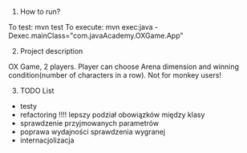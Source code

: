 1. How to run?

To test: mvn test
To execute: mvn exec:java -Dexec.mainClass="com.javaAcademy.OXGame.App"

2. Project description

OX Game, 2 players. Player can choose Arena dimension and winning condition(number of characters in a row). 
Not for monkey users!


3. TODO List

- testy
- refactoring !!!! lepszy podział obowiązków między klasy
- sprawdzenie przyjmowanych parametrów
- poprawa wydajności sprawdzenia wygranej
- internacjolizacja


